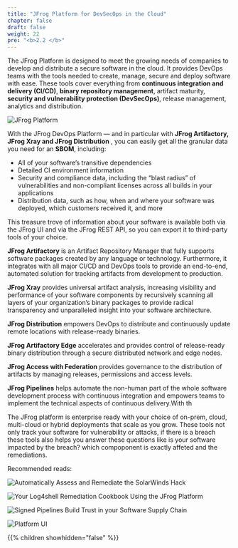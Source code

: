 ```yaml
---
title: "JFrog Platform for DevSecOps in the Cloud"
chapter: false
draft: false
weight: 22
pre: "<b>2.2 </b>"
---
```


The JFrog Platform is designed to meet the growing needs of companies to develop and distribute a secure software in the cloud. It provides DevOps teams with the tools needed to create, manage, secure and deploy software with ease. These tools cover everything from **continuous integration and delivery (CI/CD)**, **binary repository management**, artifact maturity, **security and vulnerability protection (DevSecOps)**, release management, analytics and distribution.

![JFrog Platform](/images/JFrog-Platform-Diagram_Mar20_Desktop.png.webp)

With the JFrog DevOps Platform — and in particular with **JFrog Artifactory, JFrog Xray and JFrog Distribution** , you can easily get all the granular data you need for an **SBOM**, including: 

- All of your software’s transitive dependencies
- Detailed CI environment information
- Security and compliance data, including the “blast radius” of vulnerabilities and non-compliant licenses across all builds in your applications
- Distribution data, such as how, when and where your software was deployed, which customers received it, and more

This treasure trove of information about your software is available both via the JFrog UI and via the JFrog REST API, so you can export it to third-party tools of your choice.

**JFrog Artifactory** is an Artifact Repository Manager that fully supports software packages created by any language or technology. Furthermore, it integrates with all major CI/CD and DevOps tools to provide an end-to-end, automated solution for tracking artifacts from development to production.

**JFrog Xray** provides universal artifact analysis, increasing visibility and performance of your software components by recursively scanning all layers of your organization’s binary packages to provide radical transparency and unparalleled insight into your software architecture.

**JFrog Distribution** empowers DevOps to distribute and continuously update remote locations with release-ready binaries.

**JFrog Artifactory Edge** accelerates and provides control of release-ready binary distribution through a secure distributed network and edge nodes.

**JFrog Access with Federation** provides governance to the distribution of artifacts by managing releases, permissions and access levels.

**JFrog Pipelines** helps automate the non-human part of the whole software development process with continuous integration and empowers teams to implement the technical aspects of continuous delivery.With th

The JFrog platform is enterprise ready with your choice of on-prem, cloud, multi-cloud or hybrid deployments that scale as you grow. These tools not only track your software for vulnerability or attacks, if there is a breach these tools also helps you answer these questions like is your software impacted by the breach? which compoponent is exactly affeted and the remediations.

Recommended reads:

![Automatically Assess and Remediate the SolarWinds Hack](https://jfrog.com/blog/automatically-assess-and-remediate-the-solarwinds-hack/)

![Your Log4shell Remediation Cookbook Using the JFrog Platform](https://jfrog.com/blog/your-log4shell-remediation-cookbook-using-the-jfrog-platform/)

![Signed Pipelines Build Trust in your Software Supply Chain](https://jfrog.com/blog/signed-pipelines-build-trust-in-your-software-supply-chain/)


![Platform UI](/images/platform-ui.png)

{{% children showhidden="false" %}}
